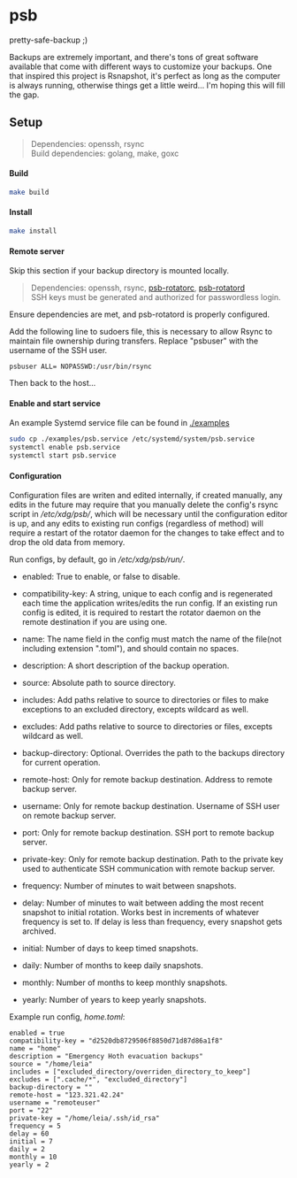 # psb
pretty-safe-backup ;)

Backups are extremely important, and there's tons of great software available that come with different ways to customize your backups. One that inspired this project is Rsnapshot, it's perfect as long as the computer is always running, otherwise things get a little weird... I'm hoping this will fill the gap.  

## Setup
> Dependencies: openssh, rsync\
> Build dependencies: golang, make, goxc

#### Build
```sh
make build
```

#### Install
```sh
make install
```

#### Remote server
Skip this section if your backup directory is mounted locally.

> Dependencies: openssh, rsync, [psb-rotatorc](//github.com/orange-lightsaber/psb-rotatorc), [psb-rotatord](//github.com/orange-lightsaber/psb-rotatord)\
> SSH keys must be generated and authorized for passwordless login.

Ensure dependencies are met, and psb-rotatord is properly configured.

Add the following line to sudoers file, this is necessary to allow Rsync to maintain file ownership during transfers. Replace "psbuser" with the username of the SSH user.
```
psbuser ALL= NOPASSWD:/usr/bin/rsync
```

Then back to the host...

#### Enable and start service
An example Systemd service file can be found in [./examples](examples)
```sh
sudo cp ./examples/psb.service /etc/systemd/system/psb.service
systemctl enable psb.service
systemctl start psb.service
```

#### Configuration
Configuration files are writen and edited internally, if created manually, any edits in the future may require that you manually delete the config's rsync script in */etc/xdg/psb/*, which will be necessary until the configuration editor is up, and any edits to existing run configs (regardless of method) will require a restart of the rotator daemon for the changes to take effect and to drop the old data from memory.

Run configs, by default, go in */etc/xdg/psb/run/*.

- enabled: True to enable, or false to disable.

- compatibility-key: A string, unique to each config and is regenerated each time the application writes/edits the run config. If an existing run config is edited, it is required to restart the rotator daemon on the remote destination if you are using one.
- name: The name field in the config must match the name of the file(not including extension ".toml"), and should contain no spaces.
- description: A short description of the backup operation.
- source: Absolute path to source directory.
- includes: Add paths relative to source to directories or files to make exceptions to an excluded directory, excepts wildcard as well.
- excludes: Add paths relative to source to directories or files, excepts wildcard as well.
- backup-directory: Optional. Overrides the path to the backups directory for current operation.
- remote-host: Only for remote backup destination. Address to remote backup server.
- username: Only for remote backup destination. Username of SSH user on remote backup server.
- port: Only for remote backup destination. SSH port to remote backup server.
- private-key: Only for remote backup destination. Path to the private key used to authenticate SSH communication with remote backup server.
- frequency: Number of minutes to wait between snapshots.
- delay: Number of minutes to wait between adding the most recent snapshot to initial rotation. Works best in increments of whatever frequency is set to. If delay is less than frequency, every snapshot gets archived.
- initial: Number of days to keep timed snapshots.
- daily: Number of months to keep daily snapshots.
- monthly: Number of months to keep monthly snapshots.
- yearly: Number of years to keep yearly snapshots.

Example run config, *home.toml*:
```
enabled = true
compatibility-key = "d2520db8729506f8850d71d87d86a1f8"
name = "home"
description = "Emergency Hoth evacuation backups"
source = "/home/leia"
includes = ["excluded_directory/overriden_directory_to_keep"]
excludes = [".cache/*", "excluded_directory"]
backup-directory = ""
remote-host = "123.321.42.24"
username = "remoteuser"
port = "22"
private-key = "/home/leia/.ssh/id_rsa"
frequency = 5
delay = 60
initial = 7
daily = 2
monthly = 10
yearly = 2
```